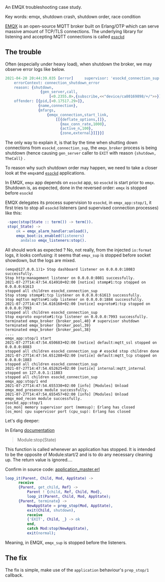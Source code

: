 An EMQX troubleshooting case study.

Key words: emqx, shutdown crash, shutdown order, race condition

[EMQX](https://github.com/emqx/emqx) is an open-source MQTT broker built on Erlang/OTP which can serve massive amount of TCP/TLS connections. The underlying library for listening and accepting MQTT connections is called [`esockd`](https://github.com/emqx/esockd)

## The trouble

Often (especially under heavy load), when shutdown the broker, we may observe error logs like below.

```erlang
2021-04-20 20:44:39.035 [error]     supervisor: 'esockd_connection_sup - <0.2384.0>'
    errorContext: connection_shutdown_error
    reason: {shutdown,
                {gen_server,call,
                    [<0.2355.0>,{subscribe,<<"device/ca80169898/+/">>}]}}
    offender: [{pid,[<0.17517.29>]},
               {name,connection},
               {mfargs,
                   {emqx_connection,start_link,
                       [[{deflate_options,[]},
                         {max_conn_rate,1000},
                         {active_n,100},
                         {zone,external}]]}}]
```

The only way to explain it, is that by the time when shutting down connections from `esockd_connection_sup`, the `emqx_broker` process is being shutdown (hence causing `gen_server` caller to `EXIT` with reason `{shutdown, TheCall}` .

To reason why such shutdown order may happen, we need to take a closer look at the `emqx`and [`esockd`](https://github.com/emqx/esockd) applications.

In EMQX, `emqx` app depends on `esockd` app, so `esockd` is start prior to `emqx`. Shutdown is, as expected, done in the reversed order: `emqx` is stopped before `esockd`

EMQX delegates its process supervision to `esockd`, in `emqx_app:stop/1`, it first tries to stop all `esockd` listeners (and supervised connection processes) like this:

```erlang
 -spec(stop(State :: term()) -> term()).
 stop(_State) ->
     ok = emqx_alarm_handler:unload(),
     emqx_boot:is_enabled(listeners)
       andalso emqx_listeners:stop().
```

All should work as expected ? No, not really, from the injected `io:format` logs, it looks confusing: it seems that `emqx_sup` is stopped before socket showdown, but the logs are mixed.

```
(emqx@127.0.0.1)1> Stop dashboard listener on 0.0.0.0:18083 successfully.
Stop http:management listener on 0.0.0.0:8081 successfully.
2021-07-27T14:47:54.614910+02:00 [notice] stomp#1:tcp stopped on 0.0.0.0:61613
stopped all children esockd_connection_sup
Stop stomp stomp#1:tcp listener on 0.0.0.0:61613 successfully.
Stop mqttsn mqttsn#1:udp listener on 0.0.0.0:1884 successfully.
2021-07-27T14:47:54.616168+02:00 [notice] exproto#1:tcp stopped on 0.0.0.0:7993
stopped all children esockd_connection_sup
Stop exproto exproto#1:tcp listener on 0.0.0.0:7993 successfully.
terminated emqx_broker {broker_pool,40} # supervisor shutdown
terminated emqx_broker {broker_pool,39}
terminated emqx_broker {broker_pool,38}
....
emqx_app:stop/1 start
2021-07-27T14:47:54.650683+02:00 [notice] default:mqtt_ssl stopped on 0.0.0.0:8883
stopped all children esockd_connection_sup # esockd stop children done
2021-07-27T14:47:54.651288+02:00 [notice] default:mqtt_tcp stopped on 0.0.0.0:1883
stopped all children esockd_connection_sup
2021-07-27T14:47:54.652625+02:00 [notice] internal:mqtt_internal stopped on 127.0.0.1:11883
stopped all children esockd_connection_sup
emqx_app:stop/1 end
2021-07-27T14:47:54.655330+02:00 [info] [Modules] Unload emqx_mod_presence module successfully.
2021-07-27T14:47:54.655457+02:00 [info] [Modules] Unload emqx_mod_recon module successfully.
esockd_app:stop/1
[os_mon] memory supervisor port (memsup): Erlang has closed
[os_mon] cpu supervisor port (cpu_sup): Erlang has closed
```

Let's dig deeper:

In Erlang [documentation](http://erlang.org/doc/apps/kernel/application.html#Module:stop-1)

> Module:stop(State)

This function is called whenever an application has stopped. It is intended to be the opposite of Module:start/2 and is to do any necessary cleaning up. The return value is ignored....

Confirm in source code: [application_master.erl](https://github.com/erlang/otp/blob/ac5e1abc389e6b252da8e5e5dc29d7cd976a8b4d/lib/kernel/src/application_master.erl#L372-L379)

```erlang
loop_it(Parent, Child, Mod, AppState) ->
      receive
      {Parent, get_child, Ref} ->
          Parent ! {child, Ref, Child, Mod},
          loop_it(Parent, Child, Mod, AppState);
      {Parent, terminate} ->
          NewAppState = prep_stop(Mod, AppState),
          exit(Child, shutdown),
          receive
          {'EXIT', Child, _} -> ok
          end,
          catch Mod:stop(NewAppState),
          exit(normal);
```

Meaning, in EMQX, `emqx_sup` is stopped before the listeners.

## The fix

The fix is simple, make use of the `application` behaviour's `prep_stop/1` callback.
